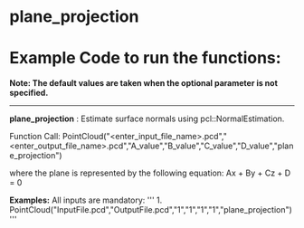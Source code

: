 # plane\_projection

# Example Code to run the functions:

**Note: The default values are taken when the optional parameter is not specified.**
___

__plane\_projection__ : Estimate surface normals using pcl::NormalEstimation.

Function Call: PointCloud("<enter\_input\_file\_name>.pcd","<enter\_output\_file\_name>.pcd","A\_value","B\_value","C\_value","D\_value","plane\_projection") 

where the plane is represented by the following equation:
Ax + By + Cz + D = 0 

__Examples:__ All inputs are mandatory:
'''
		1. PointCloud("InputFile.pcd","OutputFile.pcd","1","1","1","1","plane\_projection")
'''
